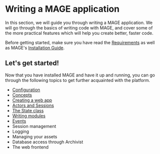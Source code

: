 # Writing a MAGE application

In this section, we will guide you through writing a MAGE application. We will go through the basics
of writing code with MAGE, and cover some of the more practical features which will help you create
better, faster code.

Before getting started, make sure you have read the [Requirements](../Requirements.md) as well as
MAGE's [Installation Guide](../Install.md).

## Let's get started!

Now that you have installed MAGE and have it up and running, you can go through the following topics
to get further acquainted with the platform.

* [Configuration](./Configuration.md)
* [Concepts](./Concepts.md)
* [Creating a web app](./WebApp.md)
* [Actors and Sessions](./ActorsSessions.md)
* [The State class](./State.md)
* [Writing modules](./Modules.md)
* [Events](./Events.md)
* Session management
* Logging
* Managing your assets
* Database access through Archivist
* The web frontend
